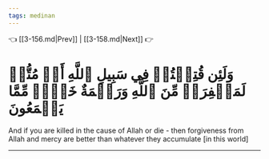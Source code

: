 ```yaml
---
tags: medinan
---
```


👈 [[3-156.md|Prev]] | [[3-158.md|Next]] 👉

# وَلَئِن قُتِلۡتُمۡ فِي سَبِيلِ ٱللَّهِ أَوۡ مُتُّمۡ لَمَغۡفِرَةٞ مِّنَ ٱللَّهِ وَرَحۡمَةٌ خَيۡرٞ مِّمَّا يَجۡمَعُونَ

And if you are killed in the cause of Allah or die - then forgiveness from Allah and mercy are better than whatever they accumulate [in this world]

---

